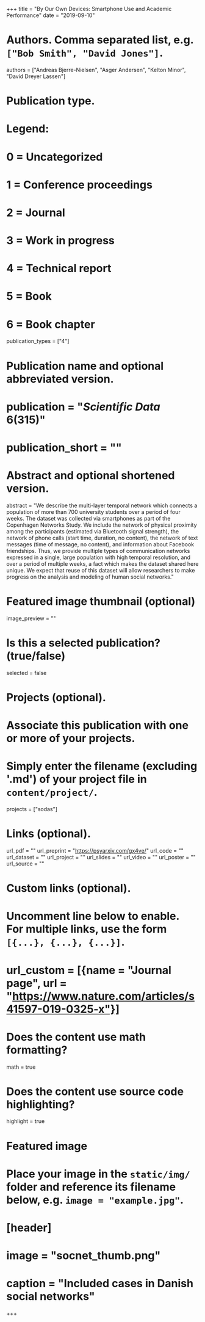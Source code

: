 +++
title = "By Our Own Devices: Smartphone Use and Academic Performance"
date = "2019-09-10"

# Authors. Comma separated list, e.g. `["Bob Smith", "David Jones"]`.
authors = ["Andreas Bjerre-Nielsen", "Asger Andersen", "Kelton Minor", "David Dreyer Lassen"]

# Publication type.
# Legend:
# 0 = Uncategorized
# 1 = Conference proceedings
# 2 = Journal
# 3 = Work in progress
# 4 = Technical report
# 5 = Book
# 6 = Book chapter
publication_types = ["4"]

# Publication name and optional abbreviated version.
# publication = "*Scientific Data* 6(315)"
# publication_short = ""

# Abstract and optional shortened version.
abstract = "We describe the multi-layer temporal network which connects a population of more than 700 university students over a period of four weeks. The dataset was collected via smartphones as part of the Copenhagen Networks Study. We include the network of physical proximity among the participants (estimated via Bluetooth signal strength), the network of phone calls (start time, duration, no content), the network of text messages (time of message, no content), and information about Facebook friendships. Thus, we provide multiple types of communication networks expressed in a single, large population with high temporal resolution, and over a period of multiple weeks, a fact which makes the dataset shared here unique. We expect that reuse of this dataset will allow researchers to make progress on the analysis and modeling of human social networks."

# Featured image thumbnail (optional)
image_preview = ""

# Is this a selected publication? (true/false)
selected = false

# Projects (optional).
#   Associate this publication with one or more of your projects.
#   Simply enter the filename (excluding '.md') of your project file in `content/project/`.
projects = ["sodas"]

# Links (optional).
url_pdf = ""
url_preprint = "https://psyarxiv.com/gx4ve/"
url_code = ""
url_dataset = ""
url_project = ""
url_slides = ""
url_video = ""
url_poster = ""
url_source = ""

# Custom links (optional).
#   Uncomment line below to enable. For multiple links, use the form `[{...}, {...}, {...}]`.
# url_custom = [{name = "Journal page", url = "https://www.nature.com/articles/s41597-019-0325-x"}]

# Does the content use math formatting?
math = true

# Does the content use source code highlighting?
highlight = true

# Featured image
# Place your image in the `static/img/` folder and reference its filename below, e.g. `image = "example.jpg"`.
# [header]
# image = "socnet_thumb.png"
# caption = "Included cases in Danish social networks"

+++
